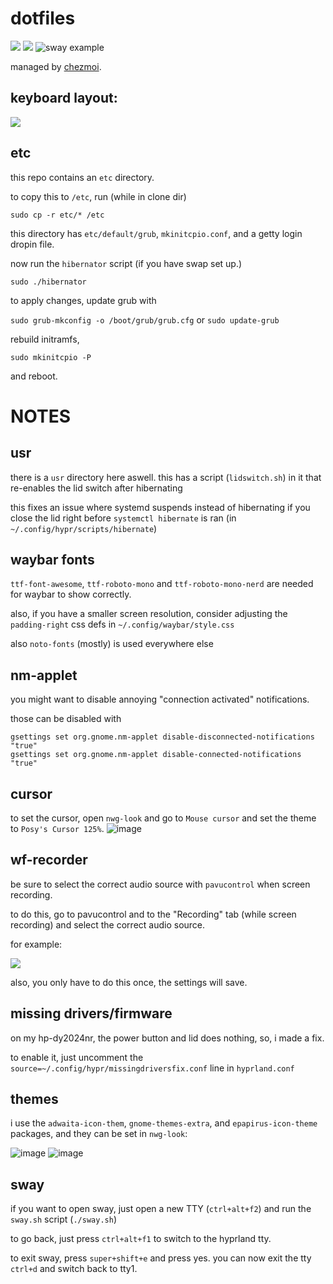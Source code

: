 # dotfiles
![](https://raw.githubusercontent.com/liaminventions/dotfiles/main/images/example.png)
![](https://raw.githubusercontent.com/liaminventions/dotfiles/main/images/eww_example1.png)
![sway example](https://raw.githubusercontent.com/liaminventions/dotfiles/main/images/swayexample.png)

managed by [chezmoi](https://github.com/twpayne/chezmoi).

## keyboard layout:

![](https://raw.githubusercontent.com/liaminventions/dotfiles/main/layout.svg)

## etc

this repo contains an `etc` directory.

to copy this to `/etc`, run (while in clone dir)
```
sudo cp -r etc/* /etc
```
this directory has `etc/default/grub`, `mkinitcpio.conf`, and a getty login dropin file.

now run the `hibernator` script (if you have swap set up.)

```
sudo ./hibernator
```

to apply changes, update grub with

`sudo grub-mkconfig -o /boot/grub/grub.cfg` or `sudo update-grub`

rebuild initramfs,
```
sudo mkinitcpio -P
```
and reboot.

# NOTES

## usr

there is a `usr` directory here aswell. this has a script (`lidswitch.sh`) in it that re-enables the lid switch after hibernating

this fixes an issue where systemd suspends instead of hibernating if you close the lid right before `systemctl hibernate` is ran (in `~/.config/hypr/scripts/hibernate`) 

## waybar fonts

`ttf-font-awesome`, `ttf-roboto-mono` and `ttf-roboto-mono-nerd` are needed for waybar to show correctly.

also, if you have a smaller screen resolution, consider adjusting the `padding-right` css defs in `~/.config/waybar/style.css`

also `noto-fonts` (mostly) is used everywhere else

## nm-applet

you might want to disable annoying "connection activated" notifications.

those can be disabled with

```
gsettings set org.gnome.nm-applet disable-disconnected-notifications "true"
gsettings set org.gnome.nm-applet disable-connected-notifications "true"
```

## cursor

to set the cursor, open `nwg-look` and go to `Mouse cursor` and set the theme to `Posy's Cursor 125%`.
![image](https://raw.githubusercontent.com/liaminventions/dotfiles/main/images/posy.png)


## wf-recorder

be sure to select the correct audio source with `pavucontrol` when screen recording.

to do this, go to pavucontrol and to the "Recording" tab (while screen recording) and select the correct audio source.

for example:

![](https://raw.githubusercontent.com/liaminventions/dotfiles/main/images/pa.png)

also, you only have to do this once, the settings will save.

## missing drivers/firmware

on my hp-dy2024nr, the power button and lid does nothing, so, i made a fix.

to enable it, just uncomment the `source=~/.config/hypr/missingdriversfix.conf` line in `hyprland.conf`

## themes

i use the `adwaita-icon-them`, `gnome-themes-extra`, and `epapirus-icon-theme` packages, and they can be set in `nwg-look`:

![image](https://raw.githubusercontent.com/liaminventions/dotfiles/main/images/adwaita.png)
![image](https://raw.githubusercontent.com/liaminventions/dotfiles/main/images/epap.png)

## sway

if you want to open sway, just open a new TTY (`ctrl+alt+f2`) and run the `sway.sh` script (`./sway.sh`)

to go back, just press `ctrl+alt+f1` to switch to the hyprland tty.

to exit sway, press `super+shift+e` and press yes. you can now exit the tty `ctrl+d` and switch back to tty1.
